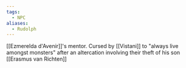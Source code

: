 ```yaml
---
tags:
  - NPC
aliases:
  - Rudolph
---
```

[[Ezmerelda d'Avenir]]'s mentor. Cursed by [[Vistani]] to "always live amongst monsters" after an altercation involving their theft of his son [[Erasmus van Richten]]